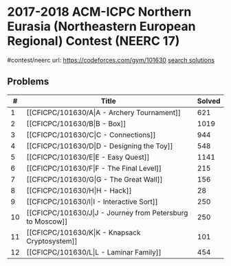 # 2017-2018 ACM-ICPC Northern Eurasia (Northeastern European Regional) Contest (NEERC 17)
#contest/neerc
url: https://codeforces.com/gym/101630
[search solutions](https://www.google.com/search?q=Solution+OR+題解+2017-2018+ACM-ICPC+Northern+Eurasia+(Northeastern+European+Regional)+Contest+(NEERC+17))

## Problems

| # | Title | Solved |
| --- | --- | --- |
|1|[[CFICPC/101630/A\|A - Archery Tournament]]|621|
|2|[[CFICPC/101630/B\|B - Box]]|1019|
|3|[[CFICPC/101630/C\|C - Connections]]|944|
|4|[[CFICPC/101630/D\|D - Designing the Toy]]|548|
|5|[[CFICPC/101630/E\|E - Easy Quest]]|1141|
|6|[[CFICPC/101630/F\|F - The Final Level]]|215|
|7|[[CFICPC/101630/G\|G - The Great Wall]]|156|
|8|[[CFICPC/101630/H\|H - Hack]]|28|
|9|[[CFICPC/101630/I\|I - Interactive Sort]]|250|
|10|[[CFICPC/101630/J\|J - Journey from Petersburg to Moscow]]|250|
|11|[[CFICPC/101630/K\|K - Knapsack Cryptosystem]]|101|
|12|[[CFICPC/101630/L\|L - Laminar Family]]|454|

